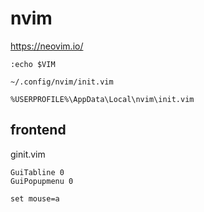 # nvim

<https://neovim.io/>

`:echo $VIM`

`~/.config/nvim/init.vim`

`%USERPROFILE%\AppData\Local\nvim\init.vim`

## frontend

ginit.vim
```vim
GuiTabline 0
GuiPopupmenu 0

set mouse=a
```


